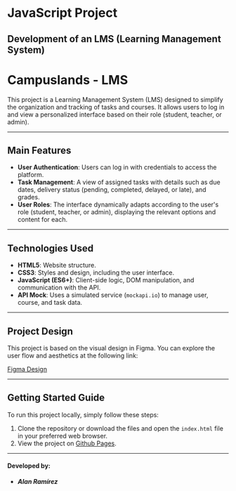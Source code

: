 # **JavaScript Project**

## **Development of an LMS (Learning Management System)**

# **Campuslands - LMS**

This project is a Learning Management System (LMS) designed to simplify the organization and tracking of tasks and courses. It allows users to log in and view a personalized interface based on their role (student, teacher, or admin).

---

## **Main Features**

* **User Authentication**: Users can log in with credentials to access the platform.
* **Task Management**: A view of assigned tasks with details such as due dates, delivery status (pending, completed, delayed, or late), and grades.
* **User Roles**: The interface dynamically adapts according to the user's role (student, teacher, or admin), displaying the relevant options and content for each.

---

## **Technologies Used**

* **HTML5**: Website structure.
* **CSS3**: Styles and design, including the user interface.
* **JavaScript (ES6+)**: Client-side logic, DOM manipulation, and communication with the API.
* **API Mock**: Uses a simulated service (`mockapi.io`) to manage user, course, and task data.

---

## **Project Design**

This project is based on the visual design in Figma. You can explore the user flow and aesthetics at the following link:

[Figma Design](https://www.figma.com/design/N7Yjw9oezK7AB8NtEePcDs/Sin-t%C3%ADtulo?node-id=0-1&t=H3DiHQ6GNMvuVB8F-1)

---

## **Getting Started Guide**

To run this project locally, simply follow these steps:

1.  Clone the repository or download the files and open the `index.html` file in your preferred web browser.
2.  View the project on [Github Pages](https://thomr08.github.io/Proyecto_JavaScript_RamirezAlan/).

---

#### **Developed by:**

-   **_Alan Ramírez_**
